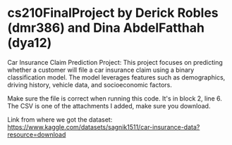 # cs210FinalProject by Derick Robles (dmr386) and Dina AbdelFatthah (dya12)
Car Insurance Claim Prediction Project: This project focuses on predicting whether a customer will file a car insurance claim using a binary classification model. The model leverages features such as demographics, driving history, vehicle data, and socioeconomic factors.

Make sure the file is correct when running this code. It's in block 2, line 6. The CSV is one of the attachments I added, make sure you download.

Link from where we got the dataset: https://www.kaggle.com/datasets/sagnik1511/car-insurance-data?resource=download 
 
 
